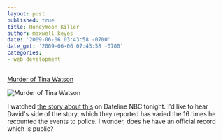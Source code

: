 ```yaml
---
layout: post
published: true
title: Honeymoon Killer
author: maxwell keyes
date: '2009-06-06 03:43:58 -0700'
date_gmt: '2009-06-06 07:43:58 -0700'
categories:
- web development
---
```


[Murder of Tina Watson](http://en.wikipedia.org/wiki/Murder_of_Tina_Watson)

![Murder of Tina Watson]({{site.assets.url_prefix}}/images/posts/david-gabriel-watson-tina.jpg "Murder of Tina Watson")

I watched [the story about this](http://news.google.com/news?q=David+Gabriel+Watson+Scuba) on Dateline NBC tonight. I'd
like to hear David's side of the story, which they reported has varied the 16 times he recounted the events to police.
I wonder, does he have an official record which is public?
